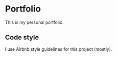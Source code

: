 # Portfolio
This is my personal portfolio.

## Code style
I use Airbnb style guidelines for this project (mostly).

## 